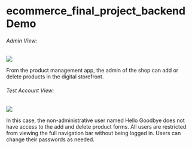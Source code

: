 # ecommerce_final_project_backend Demo

###### Admin View:

![](product_management.gif)

From the product management app, the admin of the shop can add or delete products in the digital storefront.

###### Test Account View:

![](test_account_product_management.gif)

In this case, the non-administrative user named Hello Goodbye does not have access to the add and delete product forms. All users are restricted from viewing the full navigation bar without being logged in. Users can change their passwords as needed.
